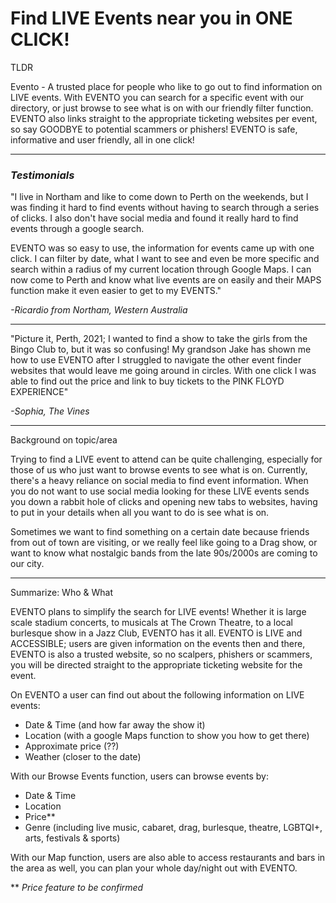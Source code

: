 # Find LIVE Events near you in ONE CLICK!

TLDR

Evento - A trusted place for people who like to go out to find information on LIVE events. With EVENTO you can search for a specific event with our directory, or just browse to see what is on with our friendly filter function. EVENTO also links straight to the appropriate ticketing websites per event, so say GOODBYE to potential scammers or phishers! EVENTO is safe, informative and user friendly, all in one click!

---

### *Testimonials*

"I live in Northam and like to come down to Perth on the weekends, but I was finding it hard to find events without having to search through a series of clicks. I also don't have social media and found it really hard to find events through a google search.

EVENTO was so easy to use, the information for events came up with one click. I can filter by date, what I want to see and even be more specific and search within a radius of my current location through Google Maps.
I can now come to Perth and know what live events are on easily and their MAPS function make it even easier to get to my EVENTS."

*-Ricardio from Northam, Western Australia*

---

"Picture it, Perth, 2021; I wanted to find a show to take the girls from the Bingo Club to, but it was so confusing! My grandson Jake has shown me how to use EVENTO after I struggled to navigate the other event finder websites that would leave me going around in circles. With one click I was able to find out the price and link to buy tickets to the PINK FLOYD EXPERIENCE"

*-Sophia, The Vines*

---

Background on topic/area

Trying to find a LIVE event to attend can be quite challenging, especially for those of us who just want to browse events to see what is on. Currently, there's a heavy reliance on social media to find event information. When you do not want to use social media looking for these LIVE events sends you down a rabbit hole of clicks and opening new tabs to websites, having to put in your details when all you want to do is see what is on.   

Sometimes we want to find something on a certain date because friends from out of town are visiting, or we really feel like going to a Drag show, or want to know what nostalgic bands from the late 90s/2000s are coming to our city.

---

Summarize: Who & What

EVENTO plans to simplify the search for LIVE events! Whether it is large scale stadium concerts, to musicals at The Crown Theatre, to a local burlesque show in a Jazz Club, EVENTO has it all. EVENTO is LIVE and ACCESSIBLE; users are given information on the events then and there, EVENTO is also a trusted website, so no scalpers, phishers or scammers, you will be directed straight to the appropriate ticketing website for the event. 

On EVENTO a user can find out about the following information on LIVE events:

- Date & Time (and how far away the show it)
- Location (with a google Maps function to show you how to get there)
- Approximate price (??)
- Weather (closer to the date)

With our Browse Events function, users can browse events by:
- Date & Time
- Location
- Price**
- Genre (including live music, cabaret, drag, burlesque, theatre, LGBTQI+, arts, festivals & sports)

With our Map function, users are also able to access restaurants and bars in the area as well, you can plan your whole day/night out with EVENTO.

** *Price feature to be confirmed*

<!-- Fix up press release to add company name  -->
